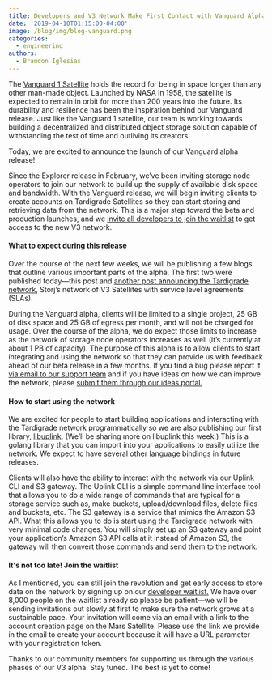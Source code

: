 ```yaml
---
title: Developers and V3 Network Make First Contact with Vanguard Alpha
date: '2019-04-10T01:15:00-04:00'
image: /blog/img/blog-vanguard.png
categories:
  - engineering
authors:
  - Brandon Iglesias
---
```

The [Vanguard 1 Satellite](https://www.nasa.gov/content/vanguard-satellite-1958) holds the record for being in space longer than any other man-made object. Launched by NASA in 1958, the satellite is expected to remain in orbit for more than 200 years into the future. Its durability and resilience has been the inspiration behind our Vanguard release. Just like the Vanguard 1 satellite, our team is working towards building a decentralized and distributed object storage solution capable of withstanding the test of time and outliving its creators.

Today, we are excited to announce the launch of our Vanguard alpha release!

Since the Explorer release in February, we’ve been inviting storage node operators to join our network to build up the supply of available disk space and bandwidth. With the Vanguard release, we will begin inviting clients to create accounts on Tardigrade Satellites so they can start storing and retrieving data from the network. This is a major step toward the beta and production launches, and we [invite all developers to join the waitlist](https://storj.io/#waitlist) to get access to the new V3 network.

#### What to expect during this release

Over the course of the next few weeks, we will be publishing a few blogs that outline various important parts of the alpha. The first two were published today—this post and [another post announcing the Tardigrade network](https://storj.io/blog/2019/04/introducing-tardigrade---decentralized-cloud-storage-from-storj-labs/), Storj’s network of V3 Satellites with service level agreements (SLAs).

During the Vanguard alpha, clients will be limited to a single project, 25 GB of disk space and 25 GB of egress per month, and will not be charged for usage. Over the course of the alpha, we do expect those limits to increase as the network of storage node operators increases as well (it’s currently at about 1 PB of capacity). The purpose of this alpha is to allow clients to start integrating and using the network so that they can provide us with feedback ahead of our beta release in a few months. If you find a bug please report it [via email to our support team](mailto:Support@storj.io) and if you have ideas on how we can improve the network, please [submit them through our ideas portal.](https://ideas.storj.io/)

#### How to start using the network

We are excited for people to start building applications and interacting with the Tardigrade network programmatically so we are also publishing our first library, [libuplink](https://github.com/storj/storj/tree/main/lib/uplink). (We’ll be sharing more on libuplink this week.) This is a golang library that you can import into your applications to easily utilize the network. We expect to have several other language bindings in future releases. 

Clients will also have the ability to interact with the network via our Uplink CLI and S3 gateway. The Uplink CLI is a simple command line interface tool that allows you to do a wide range of commands that are typical for a storage service such as, make buckets, upload/download files, delete files and buckets, etc. The S3 gateway is a service that mimics the Amazon S3 API. What this allows you to do is start using the Tardigrade network with very minimal code changes. You will simply set up an S3 gateway and point your application’s Amazon S3 API calls at it instead of Amazon S3, the gateway will then convert those commands and send them to the network.

#### It's not too late! Join the waitlist

As I mentioned, you can still join the revolution and get early access to store data on the network by signing up on our [developer waitlist.](https://storj.io/sign-up/) We have over 8,000 people on the waitlist already so please be patient—we will be sending invitations out slowly at first to make sure the network grows at a sustainable pace. Your invitation will come via an email with a link to the account creation page on the Mars Satellite. Please use the link we provide in the email to create your account because it will have a URL parameter with your registration token.

Thanks to our community members for supporting us through the various phases of our V3 alpha. Stay tuned. The best is yet to come!
